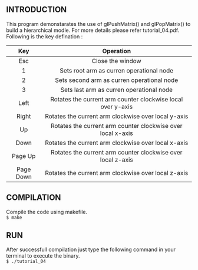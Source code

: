 ## INTRODUCTION
This program demonstarates the use of glPushMatrix() and glPopMatrix() to build a hierarchical modle. For more details please refer tutorial_04.pdf.<br>
Following is the key defination :

|    Key    |                Operation                                    |
|:---------:|:-----------------------------------------------------------:|
| Esc       | Close the window                                            |
| 1         | Sets root arm as curren operational node                    |
| 2         | Sets second arm as curren operational node                  |
| 3         | Sets last arm as curren operational node                    |
| Left      | Rotates the current arm counter clockwise local over y-axis |
| Right     | Rotates the current arm clockwise over local y-axis         |
| Up        | Rotates the current arm counter clockwise over local x-axis |
| Down      | Rotates the current arm clockwise over local x-axis         |
| Page Up   | Rotates the current arm counter clockwise over local z-axis |
| Page Down | Rotates the current arm clockwise over local z-axis         |


## COMPILATION
Compile the code using makefile. <br>
`$ make`

## RUN
After successfull compilation just type the following command in your terminal to execute the binary.<br>
`$ ./tutorial_04` <br>
